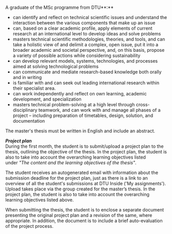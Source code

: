 A graduate of the MSc programme from DTU**:**

- can identify and reflect on technical scientific issues and understand the interaction between the various components that make up an issue
- can, based on a clear academic profile, apply elements of current research at an international level to develop ideas and solve problems
- masters technical scientific methodologies, theories, and tools, and can take a holistic view of and delimit a complex, open issue, put it into a broader academic and societal perspective, and, on this basis, propose a variety of possible actions while considering sustainability
- can develop relevant models, systems, technologies, and processes aimed at solving technological problems
- can communicate and mediate research-based knowledge both orally and in writing
- is familiar with and can seek out leading international research within their specialist area.
- can work independently and reflect on own learning, academic development, and specialization
- masters technical problem-solving at a high level through cross-disciplinary teamwork, and can work with and manage all phases of a project – including preparation of timetables, design, solution, and documentation

The master's thesis must be written in English and include an abstract.


**_Project plan_**  
During the first month, the student is to submit/upload a project plan to the thesis, outlining the objective of the thesis. In the project plan, the student is also to take into account the overarching learning objectives listed under _"The content and the learning objectives of the thesis"_. 

The student receives an autogenerated email with information about the submission deadline for the project plan, just as there is a link to an overview of all the student's submissions at DTU Inside ('My assignments'). Upload takes place via the group created for the master’s thesis. In the project plan, the student is also to take into account the overarching learning objectives listed above.

When submitting the thesis, the student is to enclose a separate document presenting the original project plan and a revision of the same, where appropriate. In addition, the document is to include a brief auto-evaluation of the project process.